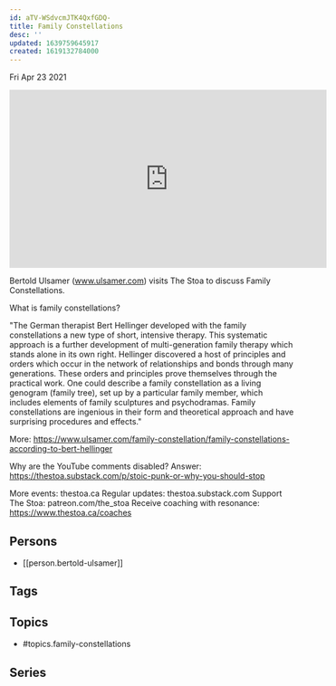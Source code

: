 ```yaml
---
id: aTV-WSdvcmJTK4QxfGDQ-
title: Family Constellations
desc: ''
updated: 1639759645917
created: 1619132784000
---
```





Fri Apr 23 2021

<iframe width="560" height="315" src="https://www.youtube.com/embed/DsSu65uzvcM" title="Family Constellations w/ Bertold Ulsamer" frameborder="0" allow="accelerometer; autoplay; clipboard-write; encrypted-media; gyroscope; picture-in-picture" allowfullscreen ></iframe>

Bertold Ulsamer (www.ulsamer.com) visits The Stoa to discuss Family Constellations.

What is family constellations? 

"The German therapist Bert Hellinger developed with the family constellations a new type of short, intensive therapy. This systematic approach is a further development of multi-generation family therapy which stands alone in its own right. Hellinger discovered a host of principles and orders which occur in the network of relationships and bonds through many generations. These orders and principles prove themselves through the practical work. One could describe a family constellation as a living genogram (family tree), set up by a particular family member, which includes elements of family sculptures and psychodramas. Family constellations are ingenious in their form and theoretical approach and have surprising procedures and effects." 

More: https://www.ulsamer.com/family-constellation/family-constellations-according-to-bert-hellinger

Why are the YouTube comments disabled? Answer: https://thestoa.substack.com/p/stoic-punk-or-why-you-should-stop

More events: thestoa.ca
Regular updates: thestoa.substack.com
Support The Stoa: patreon.com/the_stoa
Receive coaching with resonance: https://www.thestoa.ca/coaches

## Persons

- [[person.bertold-ulsamer]]

## Tags



## Topics

- #topics.family-constellations

## Series




